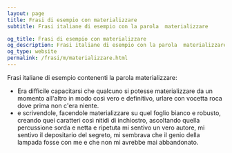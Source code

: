 ```yaml
---
layout: page
title: Frasi di esempio con materializzare 
subtitle: Frasi italiane di esempio con la parola  materializzare

og_title: Frasi di esempio con materializzare 
og_description: Frasi italiane di esempio con la parola  materializzare
og_type: website
permalink: /frasi/m/materializzare.html
---
```


Frasi italiane di esempio contenenti la parola materializzare:


- Era difficile capacitarsi che qualcuno si potesse materializzare da un momento all'altro in modo così vero e definitivo, urlare con vocetta roca dove prima non c'era niente.
- e scrivendole, facendole materializzare su quel foglio bianco e robusto, creando quei caratteri così nitidi di inchiostro, ascoltando quella percussione sorda e netta e ripetuta mi sentivo un vero autore, mi sentivo il depositario del segreto, mi sembrava che il genio della lampada fosse con me e che non mi avrebbe mai abbandonato.
